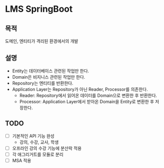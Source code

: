 # LMS SpringBoot
## 목적
도메인, 엔티티가 격리된 환경에서의 개발

## 설명
* Entity는 데이터베이스 관련된 작업만 한다.
* Domain은 비지니스 관련된 작업만 한다.
* Repository는 엔티티를 반환한다.
* Application Layer는 Repository가 아닌 Reader, Processor를 의존한다.
  * Reader: Repository에서 읽어온 데이터를 Domain으로 변환한 후 반환한다.
  * Processor: Application Layer에서 받아온 Domain을 Entity로 변환한 후 저장한다. 

## TODO
  * [ ] 기본적인 API 기능 완성
    * 강의, 수강, 교사, 학생
  * [ ] 오프라인 강의 수강 기능에 분산락 적용
  * [ ] 각 애그리거트를 모듈로 분리
  * [ ] MSA 적용